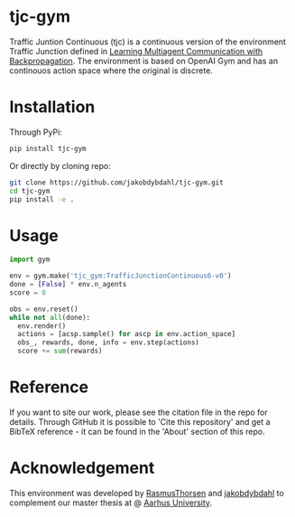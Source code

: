 # tjc-gym

Traffic Juntion Continuous (tjc) is a continuous version of the environment Traffic Junction defined in [Learning Multiagent Communication
with Backpropagation](https://arxiv.org/pdf/1605.07736.pdf). The environment is based on OpenAI Gym and has an continouos action space where the original is discrete.

# Installation

Through PyPi:

```bash
pip install tjc-gym
```

Or directly by cloning repo:

```bash
git clone https://github.com/jakobdybdahl/tjc-gym.git
cd tjc-gym
pip install -e .
```

# Usage

```python
import gym

env = gym.make('tjc_gym:TrafficJunctionContinuous6-v0')
done = [False] * env.n_agents
score = 0

obs = env.reset()
while not all(done):
  env.render()
  actions = [acsp.sample() for ascp in env.action_space]
  obs_, rewards, done, info = env.step(actions)
  score += sum(rewards)


```

# Reference

If you want to site our work, please see the citation file in the repo for details. Through GitHub it is possible to 'Cite this repository' and get a BibTeX reference - it can be found in the 'About' section of this repo.

# Acknowledgement

This environment was developed by [RasmusThorsen](https://github.com/RasmusThorsen) and [jakobdybdahl](https://github.com/jakobdybdahl) to complement our master thesis at @ [Aarhus University](https://www.au.dk/).
